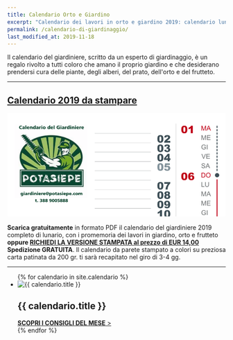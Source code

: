 ```yaml
---
title: Calendario Orto e Giardino
excerpt: "Calendario dei lavori in orto e giardino 2019: calendario lunare, consigli per semina, trapianto, potatura. Scaricalo gratuitamente in formato PDF"
permalink: /calendario-di-giardinaggio/
last_modified_at: 2019-11-18
---
```

Il calendario del giardiniere, scritto da un esperto di giardinaggio, è un regalo rivolto a tutti coloro che amano il proprio giardino e che desiderano prendersi cura
delle piante, degli alberi, del prato, dell'orto e del frutteto.

___

<h2 id="calendario-2019-da-stampare">
<a href="/download/calendari/2019/calendario-del-giardiniere-2019.pdf"
download="calendario2019.pdf"
title="Calendario del giardiniere 2019">Calendario 2019 da stampare</a>
</h2>

<p>
<a href="/download/calendari/2019/calendario-del-giardiniere-2019.pdf"
download="calendario2019.pdf"
title="Calendario del giardiniere 2019"><img src="/img/posts/calendario-di-giardinaggio.png" alt="Calendario del giardiniere 2019" title="calendario del giardiniere 2019"></a>
</p>

<p>
<strong>Scarica gratuitamente</strong> in formato PDF il calendario del giardiniere 2019 completo di lunario, con i promemoria dei lavori in giardino, orto e frutteto <strong>oppure
<a href="/contatti/" title="acquista il calendario da parete stampato">
RICHIEDI LA VERSIONE STAMPATA al prezzo di EUR 14,00 </a> Spedizione GRATUITA</strong>.
Il calendario da parete stampato a colori su preziosa carta patinata da 200 gr. ti sarà recapitato nel giro di 3-4 gg.
</p>

___


<div class="list-collection">
<ul>
	{% for calendario in site.calendario %}
		<li>
		  <img src="{% include relative-src.html src=calendario.image %}" alt="{{ calendario.title }}">
			<div>
			<h2><span class="name">{{ calendario.title }}</span></h2>
			<a href="{{ site.baseurl }}{{ calendario.url }}"><strong>SCOPRI I CONSIGLI DEL MESE</strong> &gt;</a>
			</div>
		</li>
	{% endfor %}
</ul>
</div>
